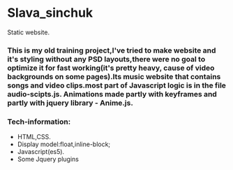 # Slava_sinchuk
Static website.

### This is my old training project,I've tried to make website and it's styling without any PSD layouts,there were no goal to optimize it for fast working(it's pretty heavy, cause of video backgrounds on some pages).Its music website that contains songs and video clips.most part of Javascript logic is in the file audio-scipts.js. Animations made partly with keyframes and partly with jquery library - Anime.js.



### Tech-information:
- HTML,CSS.
- Display model:float,inline-block;
- Javascript(es5).
- Some Jquery plugins

